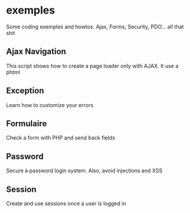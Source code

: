 # exemples
Some coding exemples and howtos. Ajax, Forms, Security, PDO... all that shit

## Ajax Navigation
This script shows how to create a page loader only with AJAX. 
It use a phtml

## Exception
Learn how to customize your errors

## Formulaire
Check a form with PHP and send back fields

## Password
Secure à password login system.
Also, avoid injections and XSS

## Session
Create and use sessions once a user is logged in
